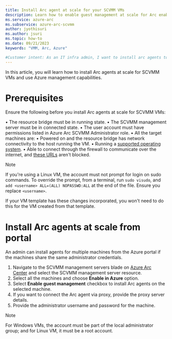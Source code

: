 ```yaml
---
title: Install Arc agent at scale for your SCVMM VMs
description: Learn how to enable guest management at scale for Arc enabled SCVMM VMs. 
ms.service: azure-arc
ms.subservice: azure-arc-scvmm
author: jyothisuri
ms.author: jsuri
ms.topic: how-to 
ms.date: 09/21/2023
keywords: "VMM, Arc, Azure"

#Customer intent: As an IT infra admin, I want to install arc agents to use Azure management services for SCVMM VMs.
---
```



In this article, you will learn how to install Arc agents at scale for SCVMM VMs and use Azure management capabilities.

# Prerequisites

Ensure the following before you install Arc agents at scale for SCVMM VMs:

•	The resource bridge must be in running state.
•	The SCVMM management server must be in connected state.
•	The user account must have permissions listed in Azure Arc SCVMM Administrator role.
•	All the target machines are:
•	Powered on and the resource bridge has network connectivity to the host running the VM.
•	Running a [supported operating system](servers/prerequisites#supported-operating-systems.md).
•	Able to connect through the firewall to communicate over the internet, and [these URLs](servers/network-requirements.md#urls) aren't blocked.

>[!Note]
> If you're using a Linux VM, the account must not prompt for login on sudo commands. To override the prompt, from a terminal, run `sudo visudo`, and `add <username> ALL=(ALL) NOPASSWD:ALL` at the end of the file. Ensure you replace `<username>`.

If your VM template has these changes incorporated, you won't need to do this for the VM created from that template.

# Install Arc agents at scale from portal

An admin can install agents for multiple machines from the Azure portal if the machines share the same administrator credentials.
1.	Navigate to the SCVMM management servers blade on [Azure Arc Center](https://ms.portal.azure.com/#view/Microsoft_Azure_HybridCompute/AzureArcCenterBlade/~/overview) and select the SCVMM management server resource.
2.	Select all the machines and choose **Enable in Azure** option.
3.	Select **Enable guest management** checkbox to install Arc agents on the selected machine.
4.	If you want to connect the Arc agent via proxy, provide the proxy server details.
5.	Provide the administrator username and password for the machine.

>[!Note]
> For Windows VMs, the account must be part of the local administrator group; and for Linux VM, it must be a root account.

